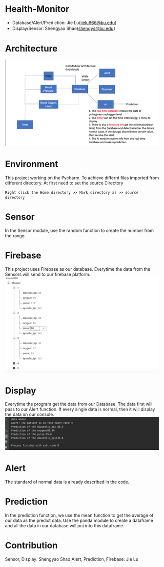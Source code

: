 # Health-Monitor
- Database/Alert/Prediction: Jie Lu(jielu666@bu.edu)
- Display/Sensor: Shengyao Shao(shengys@bu.edu）

# Architecture
![ICU-archi](https://github.com/BUEC500C1/health-monitor-health-monitor-jie-shenyue/blob/master/ICU-archi.png)

# Environment
This project working on the Pycharm. To achieve differnt files imported from different directory. At first need to set the source Directory
```
Right click the Home directory >> Mark directory as >> source directory
```

# Sensor
In the Sensor module, use the random function to create the number from the range.

# Firebase
This project uses Firebase as our database. Everytime the data from the Sensors will send to our firebase platform.
![database_image](https://github.com/BUEC500C1/health-monitor-health-monitor-jie-shenyue/blob/master/databse_image.png)

# Display
Everytime the program get the data from our Database. The data first will pass to our Alert function. If every single data is normal, then it will display the data on our console.
![result](https://github.com/BUEC500C1/health-monitor-health-monitor-jie-shenyue/blob/master/result.png)

# Alert
The standard of normal data is already described in the code.

# Prediction
In the prediction function, we use the mean function to get the average of our data as the predict data. Use the panda module to create a dataframe and all the data in our database will put into this dataframe. 

# Contribution
Sensor, Display: Shengyao Shao
Alert, Prediction, Firebase: Jie Lu

